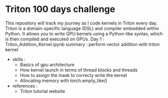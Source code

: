 # Triton 100 days challenge
This repository will track my journey as I code kernels in Triton every day. Triton is a domain-specific language (DSL) and compiler embedded within Python. It allows you to write GPU kernels using a Python-like syntax, which is then compiled and executed on GPUs.
Day 1 :  Triton_Addition_Kernel.ipynb
summary : perform vector addition with triton kernel
- skills : 
  - Basics of gpu architecture
  - How kernel launch in terms of thread blocks and threads
  - How to assign the mask to correcty write the kernel 
  - Allocating memory with torch.empty_like()
- references :
  - Triton tutorial website 
